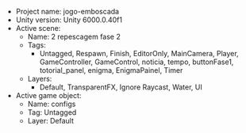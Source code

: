 <!-- UNITY CODE ASSIST INSTRUCTIONS START -->
- Project name: jogo-emboscada
- Unity version: Unity 6000.0.40f1
- Active scene:
  - Name: 2 repescagem fase 2
  - Tags:
    - Untagged, Respawn, Finish, EditorOnly, MainCamera, Player, GameController, GameControl, noticia, tempo, buttonFase1, totorial_panel, enigma, EnigmaPainel, Timer
  - Layers:
    - Default, TransparentFX, Ignore Raycast, Water, UI
- Active game object:
  - Name: configs
  - Tag: Untagged
  - Layer: Default
<!-- UNITY CODE ASSIST INSTRUCTIONS END -->
